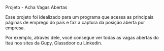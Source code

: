 Projeto - Acha Vagas Abertas

Esse projeto foi idealizado para um programa que acessa as principais páginas de emprego do país e faz a captura da posição aberta por empresa.

Por exemplo, através dele, você consegue ver todas as vagas abertas do Itaú nos sites da Gupy, Glassdoor ou Linkedin.

